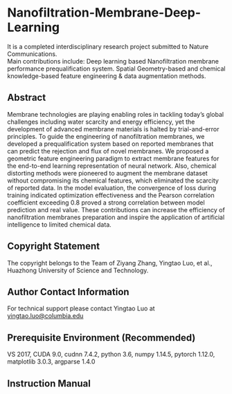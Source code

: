# Nanofiltration-Membrane-Deep-Learning
It is a completed interdisciplinary research project submitted to Nature Communications.  
Main contributions include: Deep learning based Nanofiltration membrane performance prequalification system. Spatial Geometry-based and chemical knowledge-based feature engineering & data augmentation methods.  
## Abstract  
Membrane technologies are playing enabling roles in tackling today’s global challenges including water scarcity and energy efficiency, yet the development of advanced membrane materials is halted by trial-and-error principles. To guide the engineering of nanofiltration membranes, we developed a prequalification system based on reported membranes that can predict the rejection and flux of novel membranes. We proposed a geometric feature engineering paradigm to extract membrane features for the end-to-end learning representation of neural network. Also, chemical distorting methods were pioneered to augment the membrane dataset without compromising its chemical features, which eliminated the scarcity of reported data. In the model evaluation, the convergence of loss during training indicated optimization effectiveness and the Pearson correlation coefficient exceeding 0.8 proved a strong correlation between model prediction and real value. These contributions can increase the efficiency of nanofiltration membranes preparation and inspire the application of artificial intelligence to limited chemical data.  
## Copyright Statement
The copyright belongs to the Team of Ziyang Zhang, Yingtao Luo, et al., Huazhong University of Science and Technology.
## Author Contact Information
For technical support please contact Yingtao Luo at yingtao.luo@columbia.edu
## Prerequisite Environment (Recommended)
VS 2017, CUDA 9.0, cudnn 7.4.2, python 3.6, numpy 1.14.5, pytorch 1.12.0, matplotlib 3.0.3, argparse 1.4.0  
## Instruction Manual
